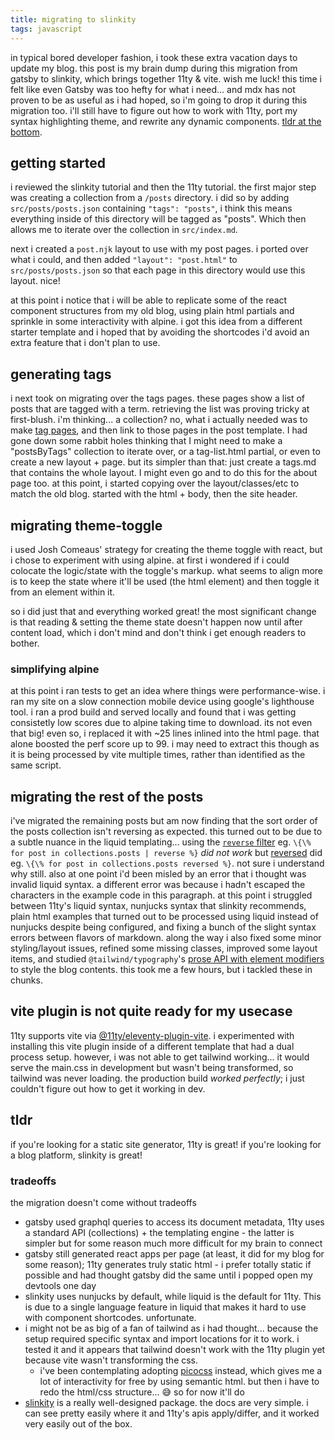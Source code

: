 ```yaml
---
title: migrating to slinkity
tags: javascript
---
```


in typical bored developer fashion, i took these extra vacation days to update my blog. this post is my brain dump during this migration from gatsby to slinkity, which brings together 11ty & vite. wish me luck! <!-- excerpt-end --> this time i felt like even Gatsby was too hefty for what i need... and mdx has not proven to be as useful as i had hoped, so i'm going to drop it during this migration too. i'll still have to figure out how to work with 11ty, port my syntax highlighting theme, and rewrite any dynamic components. [tldr at the bottom](#tldr).

## getting started

i reviewed the slinkity tutorial and then the 11ty tutorial. the first major step was creating a collection from a `/posts` directory. i did so by adding `src/posts/posts.json` containing `"tags": "posts"`, i think this means everything inside of this directory will be tagged as "posts". Which then allows me to iterate over the collection in `src/index.md`.

next i created a `post.njk` layout to use with my post pages. i ported over what i could, and then added `"layout": "post.html"` to `src/posts/posts.json` so that each page in this directory would use this layout. nice!

at this point i notice that i will be able to replicate some of the react component structures from my old blog, using plain html partials and sprinkle in some interactivity with alpine. i got this idea from a different starter template and i hoped that by avoiding the shortcodes i'd avoid an extra feature that i don't plan to use.

## generating tags

i next took on migrating over the tags pages. these pages show a list of posts that are tagged with a term. retrieving the list was proving tricky at first-blush. i'm thinking... a collection? no, what i actually needed was to make [tag pages](https://www.11ty.dev/docs/quicktips/tag-pages/), and then link to those pages in the post template. I had gone down some rabbit holes thinking that I might need to make a "postsByTags" collection to iterate over, or a tag-list.html partial, or even to create a new layout + page. but its simpler than that: just create a tags.md that contains the whole layout. I might even go and to do this for the about page too. at this point, i started copying over the layout/classes/etc to match the old blog. started with the html + body, then the site header.

## migrating theme-toggle

i used Josh Comeaus' strategy for creating the theme toggle with react, but i chose to experiment with using alpine. at first i wondered if i could colocate the logic/state with the toggle's markup. what seems to align more is to keep the state where it'll be used (the html element) and then toggle it from an element within it.

so i did just that and everything worked great! the most significant change is that reading & setting the theme state doesn't happen now until after content load, which i don't mind and don't think i get enough readers to bother.

### simplifying alpine

at this point i ran tests to get an idea where things were performance-wise. i ran my site on a slow connection mobile device using google's lighthouse tool. i ran a prod build and served locally and found that i was getting consistetly low scores due to alpine taking time to download. its not even that big! even so, i replaced it with ~25 lines inlined into the html page. that alone boosted the perf score up to 99. i may need to extract this though as it is being processed by vite multiple times, rather than identified as the same script.

## migrating the rest of the posts

i've migrated the remaining posts but am now finding that the sort order of the posts collection isn't reversing as expected. this turned out to be due to a subtle nuance in the liquid templating... using the [`reverse` filter](https://shopify.github.io/liquid/filters/reverse/) eg. `\{\% for post in collections.posts | reverse %}` _did not work_ but [reversed](https://shopify.github.io/liquid/tags/iteration/#reversed) did eg. `\{\% for post in collections.posts reversed %}`. not sure i understand why still. also at one point i'd been misled by an error that i thought was invalid liquid syntax. a different error was because i hadn't escaped the characters in the example code in this paragraph.
at this point i struggled between 11ty's liquid syntax, nunjucks syntax that slinkity recommends, plain html examples that turned out to be processed using liquid instead of nunjucks despite being configured, and fixing a bunch of the slight syntax errors between flavors of markdown. along the way i also fixed some minor styling/layout issues, refined some missing classes, improved some layout items, and studied `@tailwind/typography`'s [prose API with element modifiers](https://tailwindcss.com/docs/typography-plugin#element-modifiers) to style the blog contents. this took me a few hours, but i tackled these in chunks.

## vite plugin is not quite ready for my usecase

11ty supports vite via [@11ty/eleventy-plugin-vite](https://www.11ty.dev/docs/server-vite/). i experimented with installing this vite plugin inside of a different template that had a dual process setup. however, i was not able to get tailwind working... it would serve the main.css in development but wasn't being transformed, so tailwind was never loading. the production build _worked perfectly_; i just couldn't figure out how to get it working in dev.

## tldr

if you're looking for a static site generator, 11ty is great! if you're looking for a blog platform, slinkity is great!

### tradeoffs

the migration doesn't come without tradeoffs

- gatsby used graphql queries to access its document metadata, 11ty uses a standard API (collections) + the templating engine - the latter is simpler but for some reason much more difficult for my brain to connect
- gatsby still generated react apps per page (at least, it did for my blog for some reason); 11ty generates truly static html - i prefer totally static if possible and had thought gatsby did the same until i popped open my devtools one day
- slinkity uses nunjucks by default, while liquid is the default for 11ty. This is due to a single language feature in liquid that makes it hard to use with component shortcodes. unfortunate.
- i might not be as big of a fan of tailwind as i had thought... because the setup required specific syntax and import locations for it to work. i tested it and it appears that tailwind doesn't work with the 11ty plugin yet because vite wasn't transforming the css.
  - i've been contemplating adopting [picocss](https://picocss.com/) instead, which gives me a lot of interactivity for free by using semantic html. but then i have to redo the html/css structure... 😅 so for now it'll do
- [slinkity](https://slinkity.dev/) is a really well-designed package. the docs are very simple. i can see pretty easily where it and 11ty's apis apply/differ, and it worked very easily out of the box.
